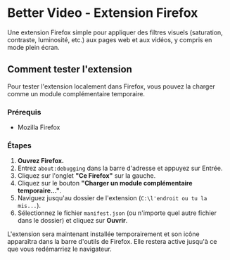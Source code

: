 # Better Video - Extension Firefox

Une extension Firefox simple pour appliquer des filtres visuels (saturation, contraste, luminosité, etc.) aux pages web et aux vidéos, y compris en mode plein écran.

## Comment tester l'extension

Pour tester l'extension localement dans Firefox, vous pouvez la charger comme un module complémentaire temporaire.

### Prérequis

-   Mozilla Firefox

### Étapes

1.  **Ouvrez Firefox.**
2.  Entrez `about:debugging` dans la barre d'adresse et appuyez sur Entrée.
3.  Cliquez sur l'onglet **"Ce Firefox"** sur la gauche.
4.  Cliquez sur le bouton **"Charger un module complémentaire temporaire..."**.
5.  Naviguez jusqu'au dossier de l'extension (`C:\l'endroit ou tu la mis...`).
6.  Sélectionnez le fichier `manifest.json` (ou n'importe quel autre fichier dans le dossier) et cliquez sur **Ouvrir**.

L'extension sera maintenant installée temporairement et son icône apparaîtra dans la barre d'outils de Firefox. Elle restera active jusqu'à ce que vous redémarriez le navigateur.
